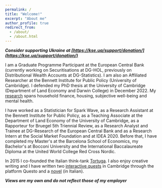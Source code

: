 ```yaml
---
permalink: /
title: "Welcome!"
excerpt: "About me"
author_profile: true
redirect_from: 
  - /about/
  - /about.html
---
```


***Consider supporting Ukraine at [https://kse.ua/support/donation/](https://kse.ua/support/donation/)***

I am a Graduate Programme Participant at the European Central Bank (currently working on Securitisations at DG-HOL, previously on Distributional Wealth Accounts at DG-Statistics). I am also an Affiliated Researcher at the Bennett Institute for Public Policy (University of Cambridge). I defended my PhD thesis at the University of Cambridge (Department of Land Economy and Darwin College) in December 2022. My [research](https://marcofelici.github.io/research/) spans household finance, housing, subjective well-being and mental health. 

I have worked as a Statistician for Spark Wave, as a Research Assistant at the Bennett Institute for Public Policy, as a Teaching Associate at the Department of Land Economy of the University of Cambridge, as a Rapporteur for Bruegel 5th Triennial Review, as a Research Analyst and Trainee at DG-Research of the European Central Bank and as a Research Intern at the Social Market Foundation and at IDEA 2020. Before that, I have completed my Master's at the Barcelona School of Economics, my Bachelor's at Bocconi University and the International Baccalaureate Diploma at the United World College Red Cross Nordic. 

In 2015 I co-founded the Italian think-tank [Tortuga](https://www.tortuga-econ.it/). I also enjoy creative writing and I have written two [interactive quests](https://questoapp.com/city-games/highlights-of-cambridge-scholars-and-secret-societies-city-walk) in Cambridge through the platform Questo and a [novel](https://www.amazon.it/Adamantino-Marco-Felici-ebook/dp/B0744D4CD8) (in Italian).  

***Views are my own and do not reflect those of my employer***
